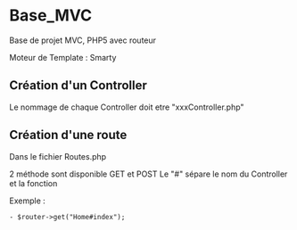 # Base_MVC

Base de projet MVC, PHP5 avec routeur

Moteur de Template : Smarty

## Création d'un Controller

Le nommage de chaque Controller doit etre "xxxController.php"

## Création d'une route

Dans le fichier Routes.php

2 méthode sont disponible GET et POST
Le "#" sépare le nom du Controller et la fonction

Exemple :

    - $router->get("Home#index");
